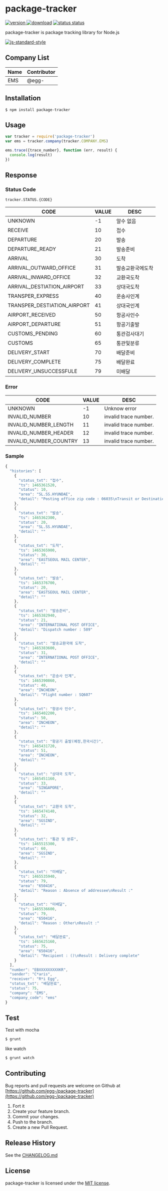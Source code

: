 # package-tracker

[![version](https://img.shields.io/npm/v/package-tracker.svg) ![download](https://img.shields.io/npm/dm/package-tracker.svg)](https://www.npmjs.com/package/package-tracker) [![status status](https://travis-ci.org/egg-/package-tracker.svg?branch=master)](https://travis-ci.org/egg-/package-tracker)

package-tracker is package tracking library for Node.js

[![js-standard-style](https://cdn.rawgit.com/feross/standard/master/badge.svg)](https://github.com/feross/standard)


## Company List

Name | Contributor
---- | ----
EMS | @egg-

## Installation

```
$ npm install package-tracker
```

## Usage

```javascript
var tracker = require('package-tracker')
var ems = tracker.company(tracker.COMPANY.EMS)

ems.trace({trace_number}, function (err, result) {
  console.log(result)
})
```

## Response

### Status Code

`tracker.STATUS.{CODE}`

CODE | VALUE | DESC
---- | ---- | ----
UNKNOWN | -1 | 알수 없음
RECEIVE | 10 | 접수
DEPARTURE | 20 | 발송
DEPARTURE_READY | 21 | 발송준비
ARRIVAL | 30 | 도착
ARRIVAL_OUTWARD_OFFICE | 31 | 발송교환국에도착
ARRIVAL_INWARD_OFFICE | 32 | 교환국도착
ARRIVAL_DESTIATION_AIRPORT | 33 | 상대국도착
TRANSPER_EXPRESS | 40 | 운송사인계
TRANSPER_DESTIATION_AIRPORT | 41 | 상대국인계
AIRPORT_RECEIVED | 50 | 항공사인수
AIRPORT_DEPARTURE | 51 | 항공기출발
CUSTOMS_PENDING | 60 | 통관검사대기
CUSTOMS | 65 | 통관및분류
DELIVERY_START | 70 | 배달준비
DELIVERY_COMPLETE | 75 | 배달완료
DELIVERY_UNSUCCESSFULE | 79 | 미배달

### Error

CODE | VALUE | DESC
---- | ---- | ----
UNKNOWN | -1 | Unknow error
INVALID_NUMBER | 10 | invalid trace number.
INVALID_NUMBER_LENGTH | 11 | invalid trace number.
INVALID_NUMBER_HEADER | 12 | invalid trace number.
INVALID_NUMBER_COUNTRY | 13 | invalid trace number.

### Sample

```javascript
{
  "histories": [
    {
      "status_txt": "접수",
      "ts": 1465361520,
      "status": 10,
      "area": "SL.SS.HYUNDAE",
      "detail": "Posting office zip code : 06035\nTransit or Destination country : SINGAPORE"
    },
    {
      "status_txt": "발송",
      "ts": 1465362300,
      "status": 20,
      "area": "SL.SS.HYUNDAE",
      "detail": ""
    },
    {
      "status_txt": "도착",
      "ts": 1465365900,
      "status": 30,
      "area": "EASTSEOUL MAIL CENTER",
      "detail": ""
    },
    {
      "status_txt": "발송",
      "ts": 1465376700,
      "status": 20,
      "area": "EASTSEOUL MAIL CENTER",
      "detail": ""
    },
    {
      "status_txt": "발송준비",
      "ts": 1465382940,
      "status": 21,
      "area": "INTERNATIONAL POST OFFICE",
      "detail": "Dispatch number : 589"
    },
    {
      "status_txt": "발송교환국에 도착",
      "ts": 1465383600,
      "status": 31,
      "area": "INTERNATIONAL POST OFFICE",
      "detail": ""
    },
    {
      "status_txt": "운송사 인계",
      "ts": 1465390860,
      "status": 40,
      "area": "INCHEON",
      "detail": "Flight number : SQ607"
    },
    {
      "status_txt": "항공사 인수",
      "ts": 1465402200,
      "status": 50,
      "area": "INCHEON",
      "detail": ""
    },
    {
      "status_txt": "항공기 출발(예정,한국시간)",
      "ts": 1465431720,
      "status": 51,
      "area": "INCHEON",
      "detail": ""
    },
    {
      "status_txt": "상대국 도착",
      "ts": 1465451160,
      "status": 33,
      "area": "SINGAPORE",
      "detail": ""
    },
    {
      "status_txt": "교환국 도착",
      "ts": 1465474140,
      "status": 32,
      "area": "SGSIND",
      "detail": ""
    },
    {
      "status_txt": "통관 및 분류",
      "ts": 1465515300,
      "status": 60,
      "area": "SGSIND",
      "detail": ""
    },
    {
      "status_txt": "미배달",
      "ts": 1465535940,
      "status": 79,
      "area": "650416",
      "detail": "Reason : Absence of addressee\nResult :"
    },
    {
      "status_txt": "미배달",
      "ts": 1465536600,
      "status": 79,
      "area": "650416",
      "detail": "Reason : Other\nResult :"
    },
    {
      "status_txt": "배달완료",
      "ts": 1465625160,
      "status": 75,
      "area": "650416",
      "detail": "Recipient : ()\nResult : Delivery complete"
    }
  ],
  "number": "EBXXXXXXXXXKR",
  "sender": "C*aris",
  "receiver": "R*i Egg",
  "status_txt": "배달완료",
  "status": 75,
  "company": "EMS",
  "company_code": "ems"
}
```

## Test

Test with mocha

```bash
$ grunt
```

like watch

```bash
$ grunt watch
```

## Contributing

Bug reports and pull requests are welcome on Github at [https://github.com/egg-/package-tracker](https://github.com/egg-/package-tracker)

1. Fort it
1. Create your feature branch.
1. Commit your changes.
1. Push to the branch.
1. Create a new Pull Request.

## Release History

See the [CHANGELOG.md](CHANGELOG.md)

## License

package-tracker is licensed under the [MIT license](https://github.com/egg-/package-tracker/blob/master/LICENSE).
